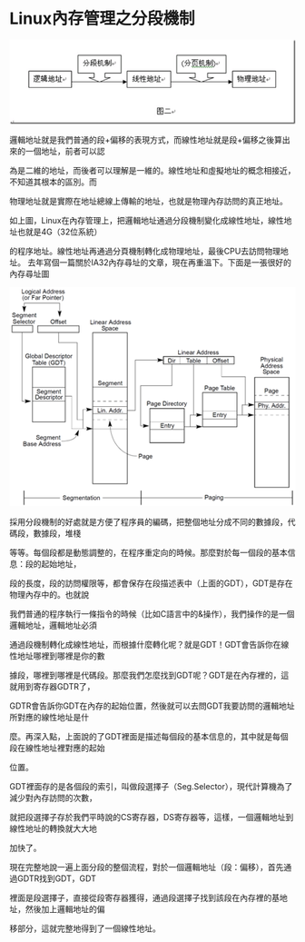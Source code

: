 # Linux內存管理之分段機制

![](./images/memory.png)

邏輯地址就是我們普通的段+偏移的表現方式，而線性地址就是段+偏移之後算出來的一個地址，前者可以認

為是二維的地址，而後者可以理解是一維的。線性地址和虛擬地址的概念相接近，不知道其根本的區別。而

物理地址就是實際在地址總線上傳輸的地址，也就是物理內存訪問的真正地址。

如上圖，Linux在內存管理上，把邏輯地址通過分段機制變化成線性地址，線性地址也就是4G（32位系統）

的程序地址。線性地址再通過分頁機制轉化成物理地址，最後CPU去訪問物理地址。
去年寫個一篇關於IA32內存尋址的文章，現在再重溫下。下面是一張很好的內存尋址圖


![](./images/memory_man.png)


採用分段機制的好處就是方便了程序員的編碼，把整個地址分成不同的數據段，代碼段，數據段，堆棧

等等。每個段都是動態調整的，在程序重定向的時候。那麼對於每一個段的基本信息：段的起始地址，

段的長度，段的訪問權限等，都會保存在段描述表中（上面的GDT），GDT是存在物理內存中的。也就說

我們普通的程序執行一條指令的時候（比如C語言中的&操作），我們操作的是一個邏輯地址，邏輯地址必須

通過段機制轉化成線性地址，而根據什麼轉化呢？就是GDT！GDT會告訴你在線性地址哪裡到哪裡是你的數

據段，哪裡到哪裡是代碼段。那麼我們怎麼找到GDT呢？GDT是在內存裡的，這就用到寄存器GDTR了，

GDTR會告訴你GDT在內存的起始位置，然後就可以去問GDT我要訪問的邏輯地址所對應的線性地址是什

麼。再深入點，上面說的了GDT裡面是描述每個段的基本信息的，其中就是每個段在線性地址裡對應的起始

位置。

GDT裡面存的是各個段的索引，叫做段選擇子（Seg.Selector），現代計算機為了減少對內存訪問的次數，

就把段選擇子存於我們平時說的CS寄存器，DS寄存器等，這樣，一個邏輯地址到線性地址的轉換就大大地

加快了。

現在完整地說一遍上面分段的整個流程，對於一個邏輯地址（段：偏移），首先通過GDTR找到GDT，GDT

裡面是段選擇子，直接從段寄存器獲得，通過段選擇子找到該段在內存裡的基地址，然後加上邏輯地址的偏

移部分，這就完整地得到了一個線性地址。
